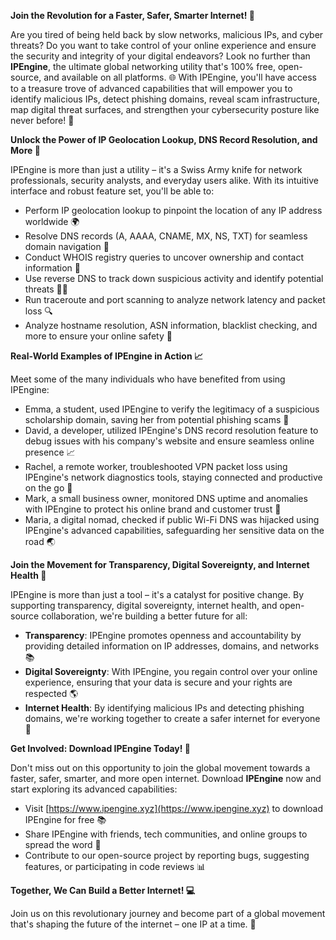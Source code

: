 **Join the Revolution for a Faster, Safer, Smarter Internet! 🚀**

Are you tired of being held back by slow networks, malicious IPs, and cyber threats? Do you want to take control of your online experience and ensure the security and integrity of your digital endeavors? Look no further than **IPEngine**, the ultimate global networking utility that's 100% free, open-source, and available on all platforms. 🌐 With IPEngine, you'll have access to a treasure trove of advanced capabilities that will empower you to identify malicious IPs, detect phishing domains, reveal scam infrastructure, map digital threat surfaces, and strengthen your cybersecurity posture like never before! 🔐

**Unlock the Power of IP Geolocation Lookup, DNS Record Resolution, and More 📡**

IPEngine is more than just a utility – it's a Swiss Army knife for network professionals, security analysts, and everyday users alike. With its intuitive interface and robust feature set, you'll be able to:

* Perform IP geolocation lookup to pinpoint the location of any IP address worldwide 🌍
* Resolve DNS records (A, AAAA, CNAME, MX, NS, TXT) for seamless domain navigation 🔎
* Conduct WHOIS registry queries to uncover ownership and contact information 💼
* Use reverse DNS to track down suspicious activity and identify potential threats 🕵️‍♂️
* Run traceroute and port scanning to analyze network latency and packet loss 🔍
* Analyze hostname resolution, ASN information, blacklist checking, and more to ensure your online safety 🚫

**Real-World Examples of IPEngine in Action 📈**

Meet some of the many individuals who have benefited from using IPEngine:

* Emma, a student, used IPEngine to verify the legitimacy of a suspicious scholarship domain, saving her from potential phishing scams 🎉
* David, a developer, utilized IPEngine's DNS record resolution feature to debug issues with his company's website and ensure seamless online presence 📈
* Rachel, a remote worker, troubleshooted VPN packet loss using IPEngine's network diagnostics tools, staying connected and productive on the go 🚀
* Mark, a small business owner, monitored DNS uptime and anomalies with IPEngine to protect his online brand and customer trust 💼
* Maria, a digital nomad, checked if public Wi-Fi DNS was hijacked using IPEngine's advanced capabilities, safeguarding her sensitive data on the road 🌏

**Join the Movement for Transparency, Digital Sovereignty, and Internet Health 🌟**

IPEngine is more than just a tool – it's a catalyst for positive change. By supporting transparency, digital sovereignty, internet health, and open-source collaboration, we're building a better future for all:

* **Transparency**: IPEngine promotes openness and accountability by providing detailed information on IP addresses, domains, and networks 📚
* **Digital Sovereignty**: With IPEngine, you regain control over your online experience, ensuring that your data is secure and your rights are respected 🌎
* **Internet Health**: By identifying malicious IPs and detecting phishing domains, we're working together to create a safer internet for everyone 🤝

**Get Involved: Download IPEngine Today! 🔗**

Don't miss out on this opportunity to join the global movement towards a faster, safer, smarter, and more open internet. Download **IPEngine** now and start exploring its advanced capabilities:

* Visit [https://www.ipengine.xyz](https://www.ipengine.xyz) to download IPEngine for free 📚
* Share IPEngine with friends, tech communities, and online groups to spread the word 🤝
* Contribute to our open-source project by reporting bugs, suggesting features, or participating in code reviews 📊

**Together, We Can Build a Better Internet! 💻**

Join us on this revolutionary journey and become part of a global movement that's shaping the future of the internet – one IP at a time. 🔐